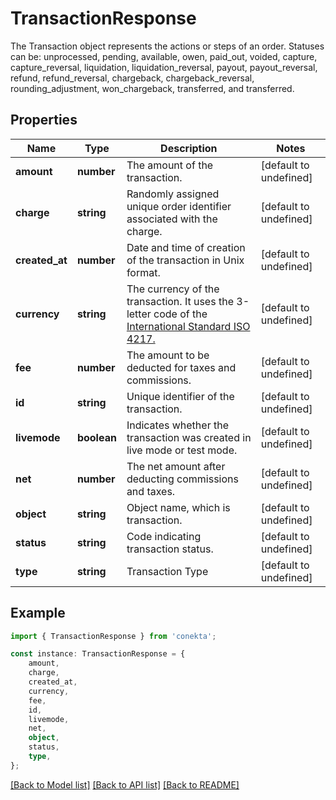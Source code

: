 # TransactionResponse

The Transaction object represents the actions or steps of an order. Statuses can be: unprocessed, pending, available, owen, paid_out, voided, capture, capture_reversal, liquidation, liquidation_reversal, payout, payout_reversal, refund, refund_reversal, chargeback, chargeback_reversal, rounding_adjustment, won_chargeback, transferred, and transferred.

## Properties

Name | Type | Description | Notes
------------ | ------------- | ------------- | -------------
**amount** | **number** | The amount of the transaction. | [default to undefined]
**charge** | **string** | Randomly assigned unique order identifier associated with the charge. | [default to undefined]
**created_at** | **number** | Date and time of creation of the transaction in Unix format. | [default to undefined]
**currency** | **string** | The currency of the transaction. It uses the 3-letter code of the [International Standard ISO 4217.](https://es.wikipedia.org/wiki/ISO_4217) | [default to undefined]
**fee** | **number** | The amount to be deducted for taxes and commissions. | [default to undefined]
**id** | **string** | Unique identifier of the transaction. | [default to undefined]
**livemode** | **boolean** | Indicates whether the transaction was created in live mode or test mode. | [default to undefined]
**net** | **number** | The net amount after deducting commissions and taxes. | [default to undefined]
**object** | **string** | Object name, which is transaction. | [default to undefined]
**status** | **string** | Code indicating transaction status. | [default to undefined]
**type** | **string** | Transaction Type | [default to undefined]

## Example

```typescript
import { TransactionResponse } from 'conekta';

const instance: TransactionResponse = {
    amount,
    charge,
    created_at,
    currency,
    fee,
    id,
    livemode,
    net,
    object,
    status,
    type,
};
```

[[Back to Model list]](../README.md#documentation-for-models) [[Back to API list]](../README.md#documentation-for-api-endpoints) [[Back to README]](../README.md)
